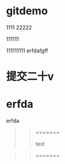 # gitdemo
1111
22222


111111

111111111
erfdafgff

提交二十v
=======
erfda
=======

erfda

> >  =======
> >
> > test

> >  =======
